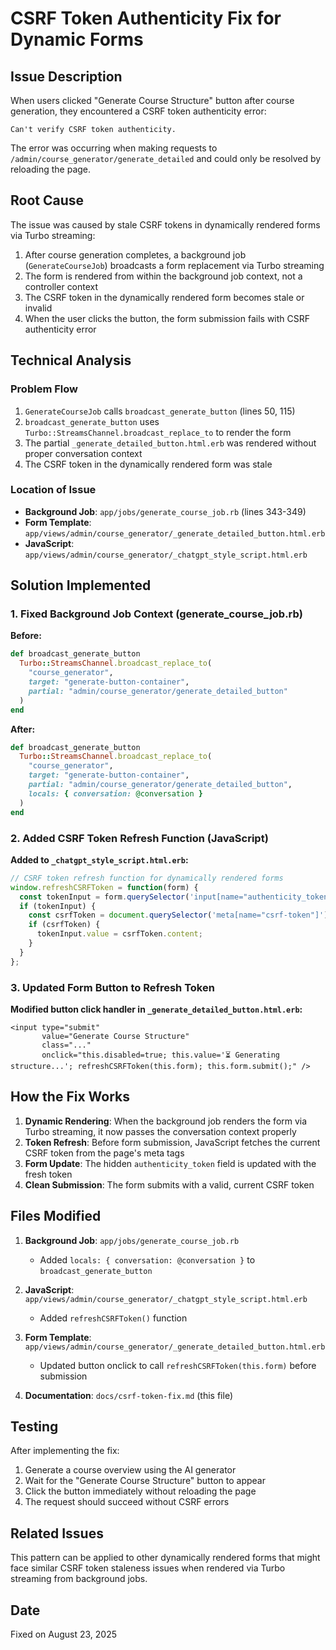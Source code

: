 # CSRF Token Authenticity Fix for Dynamic Forms

## Issue Description

When users clicked "Generate Course Structure" button after course generation, they encountered a CSRF token authenticity error:

```
Can't verify CSRF token authenticity.
```

The error was occurring when making requests to `/admin/course_generator/generate_detailed` and could only be resolved by reloading the page.

## Root Cause

The issue was caused by stale CSRF tokens in dynamically rendered forms via Turbo streaming:

1. After course generation completes, a background job (`GenerateCourseJob`) broadcasts a form replacement via Turbo streaming
2. The form is rendered from within the background job context, not a controller context
3. The CSRF token in the dynamically rendered form becomes stale or invalid
4. When the user clicks the button, the form submission fails with CSRF authenticity error

## Technical Analysis

### Problem Flow
1. `GenerateCourseJob` calls `broadcast_generate_button` (lines 50, 115)
2. `broadcast_generate_button` uses `Turbo::StreamsChannel.broadcast_replace_to` to render the form
3. The partial `_generate_detailed_button.html.erb` was rendered without proper conversation context
4. The CSRF token in the dynamically rendered form was stale

### Location of Issue
- **Background Job**: `app/jobs/generate_course_job.rb` (lines 343-349)
- **Form Template**: `app/views/admin/course_generator/_generate_detailed_button.html.erb`
- **JavaScript**: `app/views/admin/course_generator/_chatgpt_style_script.html.erb`

## Solution Implemented

### 1. Fixed Background Job Context (generate_course_job.rb)

**Before:**
```ruby
def broadcast_generate_button
  Turbo::StreamsChannel.broadcast_replace_to(
    "course_generator",
    target: "generate-button-container",
    partial: "admin/course_generator/generate_detailed_button"
  )
end
```

**After:**
```ruby
def broadcast_generate_button
  Turbo::StreamsChannel.broadcast_replace_to(
    "course_generator",
    target: "generate-button-container",
    partial: "admin/course_generator/generate_detailed_button",
    locals: { conversation: @conversation }
  )
end
```

### 2. Added CSRF Token Refresh Function (JavaScript)

**Added to `_chatgpt_style_script.html.erb`:**
```javascript
// CSRF token refresh function for dynamically rendered forms
window.refreshCSRFToken = function(form) {
  const tokenInput = form.querySelector('input[name="authenticity_token"]');
  if (tokenInput) {
    const csrfToken = document.querySelector('meta[name="csrf-token"]');
    if (csrfToken) {
      tokenInput.value = csrfToken.content;
    }
  }
};
```

### 3. Updated Form Button to Refresh Token

**Modified button click handler in `_generate_detailed_button.html.erb`:**
```erb
<input type="submit"
       value="Generate Course Structure"
       class="..."
       onclick="this.disabled=true; this.value='⏳ Generating structure...'; refreshCSRFToken(this.form); this.form.submit();" />
```

## How the Fix Works

1. **Dynamic Rendering**: When the background job renders the form via Turbo streaming, it now passes the conversation context properly
2. **Token Refresh**: Before form submission, JavaScript fetches the current CSRF token from the page's meta tags
3. **Form Update**: The hidden `authenticity_token` field is updated with the fresh token
4. **Clean Submission**: The form submits with a valid, current CSRF token

## Files Modified

1. **Background Job**: `app/jobs/generate_course_job.rb`
   - Added `locals: { conversation: @conversation }` to `broadcast_generate_button`

2. **JavaScript**: `app/views/admin/course_generator/_chatgpt_style_script.html.erb`
   - Added `refreshCSRFToken()` function

3. **Form Template**: `app/views/admin/course_generator/_generate_detailed_button.html.erb`
   - Updated button onclick to call `refreshCSRFToken(this.form)` before submission

4. **Documentation**: `docs/csrf-token-fix.md` (this file)

## Testing

After implementing the fix:
1. Generate a course overview using the AI generator
2. Wait for the "Generate Course Structure" button to appear
3. Click the button immediately without reloading the page
4. The request should succeed without CSRF errors

## Related Issues

This pattern can be applied to other dynamically rendered forms that might face similar CSRF token staleness issues when rendered via Turbo streaming from background jobs.

## Date

Fixed on August 23, 2025
